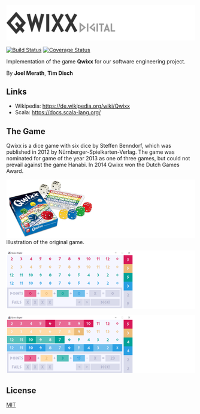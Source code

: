 ![Logo](images/qwixx_logo.png)

[![Build Status](https://travis-ci.org/DevJoelM/Qwixx.svg?branch=feature%2FSE-Task13)](https://travis-ci.org/DevJoelM/Qwixx)
[![Coverage Status](https://coveralls.io/repos/github/DevJoelM/Qwixx/badge.svg?branch=feature/SE-Task13)](https://coveralls.io/github/DevJoelM/Qwixx?branch=feature/SE-Task06)

Implementation of the game **Qwixx** for our software engineering project.

By **Joel Merath**, **Tim Disch**

## Links
* Wikipedia: https://de.wikipedia.org/wiki/Qwixx
* Scala: https://docs.scala-lang.org/

## The Game
Qwixx is a dice game with six dice by Steffen Benndorf, which was published in 2012 by Nürnberger-Spielkarten-Verlag. The game was nominated for game of the year 2013 as one of three games, but could not prevail against the game Hanabi. In 2014 Qwixx won the Dutch Games Award.

![Playground](images/qwixx_game.png)
Illustration of the original game.

![Playground_task09](images/pg_1_2.png)


![Playground_task09](images/pg_2_2.png)


## License
[MIT](https://choosealicense.com/licenses/mit/)
